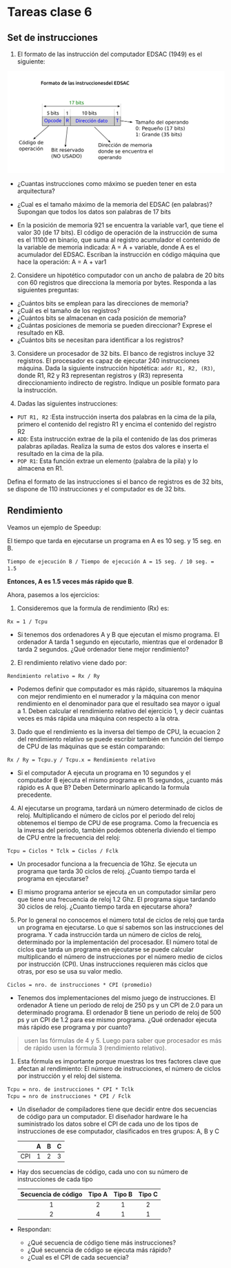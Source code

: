 # Tareas clase 6

## Set de instrucciones

1. El formato de las instrucción del computador EDSAC (1949) es el siguiente:

![](./figuras/EDSAC.png)

- ¿Cuantas instrucciones como máximo se pueden tener en esta arquitectura?

- ¿Cual es el tamaño máximo de la memoria del EDSAC (en palabras)? Supongan que todos los datos son palabras de 17 bits

- En la posición de memoria 921 se encuentra la variable var1, que tiene el valor 30 (de 17 bits). El código de operación de la instrucción de suma es el 11100 en binario, que suma al registro acumulador el contenido de la variable de memoria indicada: A = A + variable, donde A es el acumulador del EDSAC. Escriban la instrucción en código máquina que hace la operación: A = A + var1

2. Considere un hipotético computador con un ancho de palabra de 20 bits con 60 registros que direcciona
la memoria por bytes. Responda a las siguientes preguntas:
- ¿Cuántos bits se emplean para las direcciones de memoria?
- ¿Cuál es el tamaño de los registros?
- ¿Cuántos bits se almacenan en cada posición de memoria?
- ¿Cuántas posiciones de memoria se pueden direccionar? Exprese el resultado en KB.
- ¿Cuántos bits se necesitan para identificar a los registros?

3. Considere un procesador de 32 bits. El banco de registros incluye 32 registros. El procesador es capaz de ejecutar 240 instrucciones máquina. Dada la siguiente instrucción hipotética: `addr R1, R2, (R3)`, donde R1, R2 y R3 representan registros y
(R3) representa direccionamiento indirecto de registro. Indique un posible formato para la instrucción.

4. Dadas las siguientes instrucciones:

- `PUT R1, R2` :Esta instrucción inserta dos palabras en la cima de la pila, primero el contenido del registro R1 y encima el contenido del registro R2
- `ADD`: Esta instrucción extrae de la pila el contenido de las dos primeras palabras apiladas. Realiza la suma de estos dos valores e inserta el resultado en la cima de la pila.
- `POP R1`:  Esta función extrae un elemento (palabra de la pila) y lo almacena en R1.

Defina el formato de las instrucciones si el banco de registros es de 32 bits, se dispone de 110 instrucciones y el computador es de 32 bits.


## Rendimiento

Veamos un ejemplo de Speedup:

El tiempo que tarda en ejecutarse un programa en A es 10 seg. y 15 seg. en B.

```
Tiempo de ejecución B / Tiempo de ejecución A = 15 seg. / 10 seg. = 1.5
```

**Entonces, A es 1.5 veces más rápido que B**.

Ahora, pasemos a los ejercicios:

1. Consideremos que la formula de rendimiento (Rx) es:

```
Rx = 1 / Tcpu
```

- Si tenemos dos ordenadores A y B que ejecutan el mismo programa. El ordenador A tarda 1 segundo en ejecutarlo, mientras que el ordenador B tarda 2 segundos. ¿Qué ordenador tiene mejor rendimiento?

2. El rendimiento relativo viene dado por:

```
Rendimiento relativo = Rx / Ry
```

- Podemos definir que computador es más rápido, situaremos la máquina con mejor rendimiento en el numerador y la máquina con menor rendimiento en el denominador para que el resultado sea mayor o igual a 1. Deben calcular el rendimiento relativo del ejercicio 1, y decir cuántas veces es más rápida una máquina con respecto a la otra.

3. Dado que el rendimiento es  la inversa del tiempo de CPU, la ecuacion 2 del rendimiento relativo se puede escribir también en función del tiempo de CPU de las máquinas que se están comparando:

```
Rx / Ry = Tcpu.y / Tcpu.x = Rendimiento relativo
```

- Si el computador A ejecuta un programa en 10 segundos y el computador B ejecuta el mismo programa en 15 segundos, ¿cuanto más rápido es A que B? Deben Determinarlo aplicando la formula precedente.

4.  Al ejecutarse un programa, tardará un número determinado de ciclos de reloj. Multiplicando el número de ciclos por el periodo del reloj obtenemos el tiempo de CPU de ese programa. Como la frecuencia es la inversa del periodo, también podemos obtenerla diviendo el tiempo de CPU entre la frecuencia del reloj:

```
Tcpu = Ciclos * Tclk = Ciclos / Fclk
```

- Un procesador funciona a la frecuencia de 1Ghz. Se ejecuta un programa que tarda 30 ciclos de reloj. ¿Cuanto tiempo tarda el programa en ejecutarse?

- El mismo programa anterior se ejecuta en un computador similar pero que tiene una frecuencia de reloj 1.2 Ghz. El programa sigue tardando 30 ciclos de reloj. ¿Cuanto tiempo tarda en ejecutarse ahora?

5. Por lo general no conocemos el número total de ciclos de reloj que tarda un programa en ejecutarse. Lo que sí sabemos son las instrucciones del programa. Y cada instrucción tarda un número de ciclos de reloj, determinado por la implementación del procesador. El número total de ciclos que tarda un programa en ejecutarse se puede calcular multiplicando el número de instrucciones por el número medio de ciclos por instrucción (CPI). Unas instrucciones requieren más ciclos que otras, por eso se usa su valor medio.

```
Ciclos = nro. de instrucciones * CPI (promedio)
```

- Tenemos dos implementaciones del mismo juego de instrucciones. El ordenador A tiene un periodo de reloj de 250 ps y un CPI de 2.0 para un determinado programa. El ordenador B tiene un periodo de reloj de 500 ps y un CPI de 1.2 para ese mismo programa. ¿Qué ordenador ejecuta más rápido ese programa y por cuanto? 

> usen las fórmulas de 4 y 5. Luego para saber que procesador es más de rápido usen la fórmula 3 (rendimiento relativo).

1. Esta fórmula es importante porque muestras los tres factores clave que afectan al rendimiento: El número de instrucciones, el número de ciclos por instrucción y el reloj del sistema.


```
Tcpu = nro. de instrucciones * CPI * Tclk
Tcpu = nro de instrucciones * CPI / Fclk
```

- Un diseñador de compiladores tiene que decidir entre dos secuencias de código para un computador. El diseñador hardware le ha suministrado los datos sobre el CPI de cada uno de los tipos de instrucciones de ese computador, clasificados en tres grupos: A, B y C

    | |	A |	B | C |
    |:----:|:----:|:----:|:----:|
    | CPI | 1 | 	2  |	3 |


- Hay dos secuencias de código, cada uno con su número de instrucciones de cada tipo

    | Secuencia de código  |	Tipo A |	Tipo B |	Tipo C |
    |:----:|:----:|:----:|:----:|
    |1 |	2 |	1 |	2 |
    |2 |	4 |	1 |	1 |

- Respondan:
  - ¿Qué secuencia de código tiene más instrucciones?
  - ¿Qué secuencia de código se ejecuta más rápido?
  - ¿Cual es el CPI de cada secuencia?

